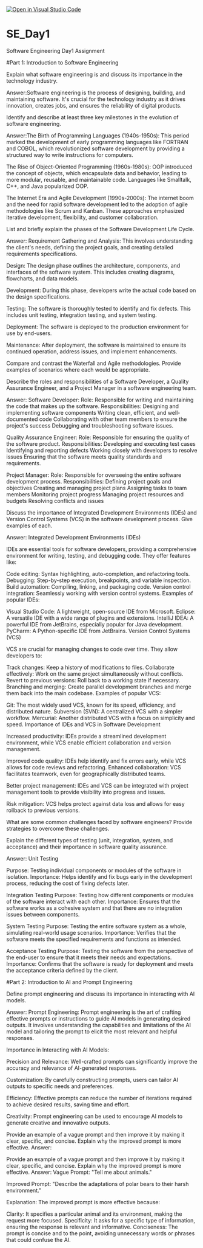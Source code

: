 [![Open in Visual Studio Code](https://classroom.github.com/assets/open-in-vscode-2e0aaae1b6195c2367325f4f02e2d04e9abb55f0b24a779b69b11b9e10269abc.svg)](https://classroom.github.com/online_ide?assignment_repo_id=15677565&assignment_repo_type=AssignmentRepo)
# SE_Day1
Software Engineering Day1 Assignment

#Part 1: Introduction to Software Engineering

Explain what software engineering is and discuss its importance in the technology industry.

Answer:Software engineering is the process of designing, building, and maintaining software. It's crucial for the technology industry as it drives innovation, creates jobs, and ensures the reliability of digital products.

Identify and describe at least three key milestones in the evolution of software engineering.

Answer:The Birth of Programming Languages (1940s-1950s): This period marked the development of early programming languages like FORTRAN and COBOL, which revolutionized software development by providing a structured way to write instructions for computers.

The Rise of Object-Oriented Programming (1960s-1980s): OOP introduced the concept of objects, which encapsulate data and behavior, leading to more modular, reusable, and maintainable code. Languages like Smalltalk, C++, and Java popularized OOP.

The Internet Era and Agile Development (1990s-2000s): The internet boom and the need for rapid software development led to the adoption of agile methodologies like Scrum and Kanban. These approaches emphasized iterative development, flexibility, and customer collaboration.


List and briefly explain the phases of the Software Development Life Cycle.

Answer:
Requirement Gathering and Analysis: This involves understanding the client's needs, defining the project goals, and creating detailed requirements specifications.

Design: The design phase outlines the architecture, components, and interfaces of the software system. This includes creating diagrams, flowcharts, and data models.

Development: During this phase, developers write the actual code based on the design specifications.

Testing: The software is thoroughly tested to identify and fix defects. This includes unit testing, integration testing, and system testing.

Deployment: The software is deployed to the production environment for use by end-users.

Maintenance: After deployment, the software is maintained to ensure its continued operation, address issues, and implement enhancements.


Compare and contrast the Waterfall and Agile methodologies. Provide examples of scenarios where each would be appropriate.


Describe the roles and responsibilities of a Software Developer, a Quality Assurance Engineer, and a Project Manager in a software engineering team.

Answer:
Software Developer:
Role: Responsible for writing and maintaining the code that makes up the software.
Responsibilities:
Designing and implementing software components
Writing clean, efficient, and well-documented code
Collaborating with other team members to ensure the project's success
Debugging and troubleshooting software issues.

Quality Assurance Engineer:
Role: Responsible for ensuring the quality of the software product.
Responsibilities:
Developing and executing test cases
Identifying and reporting defects
Working closely with developers to resolve issues
Ensuring that the software meets quality standards and requirements.

Project Manager:
Role: Responsible for overseeing the entire software development process.
Responsibilities:
Defining project goals and objectives
Creating and managing project plans
Assigning tasks to team members
Monitoring project progress
Managing project resources and budgets
Resolving conflicts and issues


Discuss the importance of Integrated Development Environments (IDEs) and Version Control Systems (VCS) in the software development process. Give examples of each.

Answer:
Integrated Development Environments (IDEs)

IDEs are essential tools for software developers, providing a comprehensive environment for writing, testing, and debugging code. They offer features like:

Code editing: Syntax highlighting, auto-completion, and refactoring tools.
Debugging: Step-by-step execution, breakpoints, and variable inspection.
Build automation: Compiling, linking, and packaging code.
Version control integration: Seamlessly working with version control systems.
Examples of popular IDEs:

Visual Studio Code: A lightweight, open-source IDE from Microsoft.
Eclipse: A versatile IDE with a wide range of plugins and extensions.
IntelliJ IDEA: A powerful IDE from JetBrains, especially popular for Java development.
PyCharm: A Python-specific IDE from JetBrains.
Version Control Systems (VCS)

VCS are crucial for managing changes to code over time. They allow developers to:

Track changes: Keep a history of modifications to files.
Collaborate effectively: Work on the same project simultaneously without conflicts.
Revert to previous versions: Roll back to a working state if necessary.
Branching and merging: Create parallel development branches and merge them back into the main codebase.
Examples of popular VCS:

Git: The most widely used VCS, known for its speed, efficiency, and distributed nature.
Subversion (SVN): A centralized VCS with a simpler workflow.
Mercurial: Another distributed VCS with a focus on simplicity and speed.
Importance of IDEs and VCS in Software Development

Increased productivity: IDEs provide a streamlined development environment, while VCS enable efficient collaboration and version management.

Improved code quality: IDEs help identify and fix errors early, while VCS allows for code reviews and refactoring.
Enhanced collaboration: VCS facilitates teamwork, even for geographically distributed teams.

Better project management: IDEs and VCS can be integrated with project management tools to provide visibility into progress and issues.

Risk mitigation: VCS helps protect against data loss and allows for easy rollback to previous versions.

What are some common challenges faced by software engineers? Provide strategies to overcome these challenges.


Explain the different types of testing (unit, integration, system, and acceptance) and their importance in software quality assurance.

Answer:
Unit Testing

Purpose: Testing individual components or modules of the software in isolation.
Importance: Helps identify and fix bugs early in the development process, reducing the cost of fixing defects later.

Integration Testing
Purpose: Testing how different components or modules of the software interact with each other.
Importance: Ensures that the software works as a cohesive system and that there are no integration issues between components.

System Testing
Purpose: Testing the entire software system as a whole, simulating real-world usage scenarios.
Importance: Verifies that the software meets the specified requirements and functions as intended.

Acceptance Testing
Purpose: Testing the software from the perspective of the end-user to ensure that it meets their needs and expectations.
Importance: Confirms that the software is ready for deployment and meets the acceptance criteria defined by the client.

#Part 2: Introduction to AI and Prompt Engineering


Define prompt engineering and discuss its importance in interacting with AI models.

Answer:
Prompt Engineering:
Prompt engineering is the art of crafting effective prompts or instructions to guide AI models in generating desired outputs. It involves understanding the capabilities and limitations of the AI model and tailoring the prompt to elicit the most relevant and helpful responses.

Importance in Interacting with AI Models:

Precision and Relevance: Well-crafted prompts can significantly improve the accuracy and relevance of AI-generated responses.

Customization: By carefully constructing prompts, users can tailor AI outputs to specific needs and preferences.

Efficiency: Effective prompts can reduce the number of iterations required to achieve desired results, saving time and effort.

Creativity: Prompt engineering can be used to encourage AI models to generate creative and innovative outputs.

Provide an example of a vague prompt and then improve it by making it clear, specific, and concise. Explain why the improved prompt is more effective.
Answer:


Provide an example of a vague prompt and then improve it by making it clear, specific, and concise. Explain why the improved prompt is more effective.
Answer:
Vague Prompt: "Tell me about animals."

Improved Prompt: "Describe the adaptations of polar bears to their harsh environment."

Explanation: The improved prompt is more effective because:

Clarity: It specifies a particular animal and its environment, making the request more focused.
Specificity: It asks for a specific type of information, ensuring the response is relevant and informative.
Conciseness: The prompt is concise and to the point, avoiding unnecessary words or phrases that could confuse the AI.